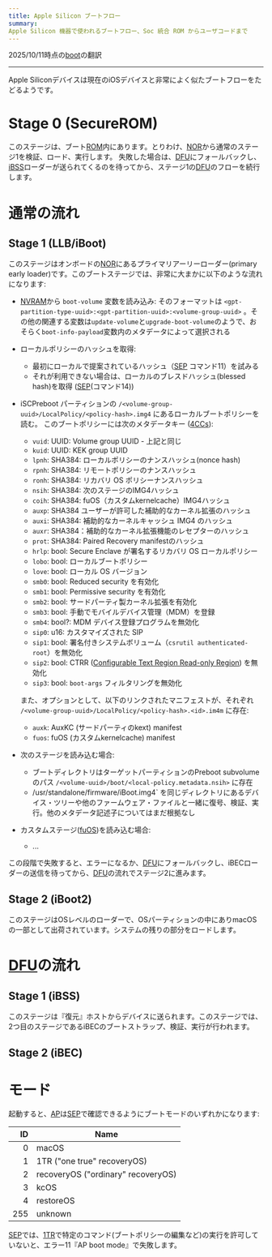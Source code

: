 ```yaml
---
title: Apple Silicon ブートフロー
summary:
Apple Silicon 機器で使われるブートフロー、Soc 統合 ROM からユーザコードまで
---
```


2025/10/11時点の[boot](https://github.com/AsahiLinux/docs/blob/main/docs/fw/boot.md)の翻訳

---
Apple Siliconデバイスは現在のiOSデバイスと非常によく似たブートフローをたどるようです。

# Stage 0 (SecureROM)

このステージは、ブート[ROM](../project/glossary#r)内にあります。とりわけ、[NOR](../project/glossary.md#n)から通常のステージ1を検証、ロード、実行します。
失敗した場合は、[DFU](../project/glossary.md#d)にフォールバックし、[iBSS](../project/glossary.md#i)ローダーが送られてくるのを待ってから、ステージ1の[DFU](../project/glossary.md#d)のフローを続行します。

# 通常の流れ

## Stage 1 (LLB/iBoot)

このステージはオンボードの[NOR](../project/glossary.md#n)にあるプライマリアーリーローダー(primary early loader)です。このブートステージでは、非常に大まかに以下のような流れになります:

* [NVRAM](Glossary.md#n)から `boot-volume` 変数を読み込み: そのフォーマットは `<gpt-partition-type-uuid>:<gpt-partition-uuid>:<volume-group-uuid>` 。その他の関連する変数は`update-volume`と`upgrade-boot-volume`のようで、おそらく`boot-info-payload`変数内のメタデータによって選択される
* ローカルポリシーのハッシュを取得:
  - 最初にローカルで提案されているハッシュ（[SEP](../project/glossary.md#s) コマンド11）を試みる
  - それが利用できない場合は、ローカルのブレスドハッシュ(blessed hash)を取得 ([SEP](../progject/glossary.md#s)(コマンド14))
* iSCPreboot パーティションの `/<volume-group-uuid>/LocalPolicy/<policy-hash>.img4` にあるローカルブートポリシーを読む。
このブートポリシーには次のメタデータキー ([4CCs](../project/glossary.md#4)):
  - `vuid`: UUID: Volume group UUID - 上記と同じ
  - `kuid`: UUID: KEK group UUID
  - `lpnh`: SHA384: ローカルポリシーのナンスハッシュ(nonce hash)
  - `rpnh`: SHA384: リモートポリシーのナンスハッシュ
  - `ronh`: SHA384: リカバリ OS ポリシーナンスハッシュ
  - `nsih`: SHA384: 次のステージのIMG4ハッシュ
  - `coih`: SHA384: fuOS（カスタムkernelcache）IMG4ハッシュ
  - `auxp`: SHA384 ユーザーが許可した補助的なカーネル拡張のハッシュ
  - `auxi`: SHA384: 補助的なカーネルキャッシュ IMG4 のハッシュ
  - `auxr`: SHA384：補助的なカーネル拡張機能のレセプターのハッシュ
  - `prot`: SHA384: Paired Recovery manifestのハッシュ
  - `hrlp`: bool: Secure Enclave が署名するリカバリ OS ローカルポリシー
  - `lobo`: bool: ローカルブートポリシー
  - `love`: bool: ローカル OS バージョン
  - `smb0`: bool: Reduced security を有効化
  - `smb1`: bool: Permissive security を有効化
  - `smb2`: bool: サードパーティ製カーネル拡張を有効化
  - `smb3`: bool: 手動でモバイルデバイス管理（MDM）を登録
  - `smb4`: bool?: MDM デバイス登録プログラムを無効化
  - `sip0`: u16: カスタマイズされた SIP
  - `sip1`: bool: 署名付きシステムボリューム（`csrutil authenticated-root`）を無効化
  - `sip2`: bool: CTRR ([Configurable Text Region Read-only Region](https://keith.github.io/xcode-man-pages/bputil.1.html)) を無効化
  - `sip3`: bool: `boot-args` フィルタリングを無効化

  また、オプションとして、以下のリンクされたマニフェストが、それぞれ `/<volume-group-uuid>/LocalPolicy/<policy-hash>.<id>.im4m` に存在:
  - `auxk`: AuxKC (サードパーティのkext) manifest
  - `fuos`: fuOS (カスタムkernelcache) manifest

* 次のステージを読み込む場合:

  - ブートディレクトリはターゲットパーティションのPreboot subvolumeのパス `/<volume-uuid>/boot/<local-policy.metadata.nsih>` に存在
  - <boot-dir>/usr/standalone/firmware/iBoot.img4` を同じディレクトリにあるデバイス・ツリーや他のファームウェア・ファイルと一緒に復号、検証、実行。他のメタデータ記述子についてはまだ根拠なし

* カスタムステージ([fuOS](Glossary.md#f))を読み込む場合:

  - ...

この段階で失敗すると、エラーになるか、[DFU](../project/glossary.md#d)にフォールバックし、iBECローダーの送信を待ってから、[DFU](Glossary.md#d)の流れでステージ2に進みます。

## Stage 2 (iBoot2)

このステージはOSレベルのローダーで、OSパーティションの中にありmacOSの一部として出荷されています。システムの残りの部分をロードします。

# [DFU](../project/glossary.md#d)の流れ

## Stage 1 (iBSS)

このステージは『復元』ホストからデバイスに送られます。このステージでは、2つ目のステージであるiBECのブートストラップ、検証、実行が行われます。

## Stage 2 (iBEC)

# モード

起動すると、[AP](../project/glossary.md#a)は[SEP](../project/glossary.md#s)で確認できるようにブートモードのいずれかになります:

|  ID | Name                                      |
|----:|-------------------------------------------|
|   0 | macOS                                     |
|   1 | 1TR ("one true" recoveryOS)        |
|   2 | recoveryOS ("ordinary" recoveryOS) |
|   3 | kcOS                                      |
|   4 | restoreOS                                 |
| 255 | unknown                                   |

[SEP](../project/glossary.md#s)では、[1TR](../project/glossary.md#1)で特定のコマンド(ブートポリシーの編集など)の実行を許可していないと、エラー11『AP boot mode』で失敗します。
